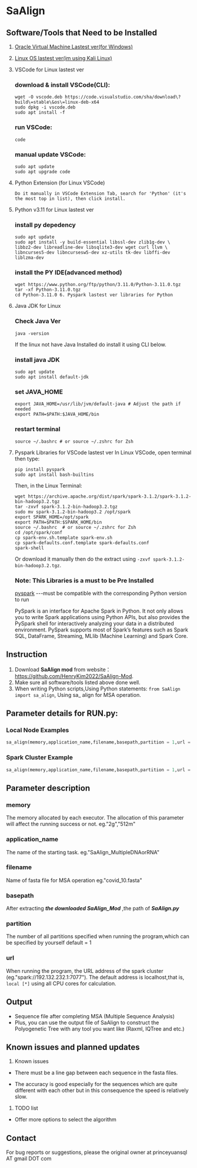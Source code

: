 # SaAlign

## Software/Tools that Need to be Installed

1. [Oracle Virtual Machine Lastest ver(for Windows)](https://download.virtualbox.org/virtualbox/7.0.10/VirtualBox-7.0.10-158379-Win.exe)
2. [Linux OS lastest ver(im using Kali Linux)](https://mirror.primelink.net.id/kali-images/kali-2023.3/kali-linux-2023.3-installer-amd64.iso)
3. VSCode for Linux lastest ver

   ### download & install VSCode(CLI):

   ```
   wget -O vscode.deb https://code.visualstudio.com/sha/download\?build\=stable\&os\=linux-deb-x64
   sudo dpkg -i vscode.deb
   sudo apt install -f
   ```

   ### run VSCode:

   `code`

   ### manual update VSCode:

   ```
   sudo apt update
   sudo apt upgrade code
   ```

4. Python Extension (for Linux VSCode)
   ```
   Do it manually in VSCode Extension Tab, search for 'Python' (it's the most top in list), then click install.
   ```
5. Python v3.11 for Linux lastest ver

   ### install py depedency

   ```
   sudo apt update
   sudo apt install -y build-essential libssl-dev zlib1g-dev \
   libbz2-dev libreadline-dev libsqlite3-dev wget curl llvm \
   libncurses5-dev libncursesw5-dev xz-utils tk-dev libffi-dev liblzma-dev
   ```

   ### install the PY IDE(advanced method)

   ```
   wget https://www.python.org/ftp/python/3.11.0/Python-3.11.0.tgz
   tar -xf Python-3.11.0.tgz
   cd Python-3.11.0 6. Pyspark lastest ver libraries for Python
   ```

6. Java JDK for Linux

   ### Check Java Ver

   ```
   java -version
   ```

   If the linux not have Java Installed do install it using CLI below.

   ### install java JDK

   ```
   sudo apt update
   sudo apt install default-jdk
   ```

   ### set JAVA_HOME

   ```
   export JAVA_HOME=/usr/lib/jvm/default-java # Adjust the path if needed
   export PATH=$PATH:$JAVA_HOME/bin
   ```

   ### restart terminal

   ```
   source ~/.bashrc # or source ~/.zshrc for Zsh

   ```

7. Pyspark Libraries for VSCode lastest ver
   In Linux VSCode, open terminal then type:

   ```
   pip install pyspark
   sudo apt install bash-builtins
   ```
   
   Then, in the Linux Terminal:

   ```
   wget https://archive.apache.org/dist/spark/spark-3.1.2/spark-3.1.2-bin-hadoop3.2.tgz
   tar -zxvf spark-3.1.2-bin-hadoop3.2.tgz
   sudo mv spark-3.1.2-bin-hadoop3.2 /opt/spark
   export SPARK_HOME=/opt/spark
   export PATH=$PATH:$SPARK_HOME/bin
   source ~/.bashrc  # or source ~/.zshrc for Zsh
   cd /opt/spark/conf
   cp spark-env.sh.template spark-env.sh
   cp spark-defaults.conf.template spark-defaults.conf
   spark-shell

   ```
   Or download it manually then do the extract using `-zxvf spark-3.1.2-bin-hadoop3.2.tgz`.


   ### Note: This Libraries is a must to be Pre Installed

   [pyspark](https://spark.apache.org/docs/latest/api/python/) ---must be compatible with the corresponding Python version to run

   PySpark is an interface for Apache Spark in Python. It not only allows you to write Spark applications using Python APIs, but also provides the PySpark shell for interactively analyzing your data in a distributed environment. PySpark supports most of Spark’s features such as Spark SQL, DataFrame, Streaming, MLlib (Machine Learning) and Spark Core.

## Instruction

1. Download **SaAlign mod** from website： https://github.com/HenryKim2022/SaAlign-Mod.
2. Make sure all software/tools listed above done well.
3. When writing Python scripts,Using Python statements: `from SaAlign import sa_align`, Using sa\_ align for MSA operation.

## Parameter details for RUN.py:

### Local Node Examples

```py
sa_align(memory,application_name,filename,basepath,partition = 1,url = "local[*]")
```

### Spark Cluster Example

```py
sa_align(memory,application_name,filename,basepath,partition = 1,url = "url of your spark cluster")
```

## Parameter description

### memory

The memory allocated by each executor. The allocation of this parameter will affect the running success or not.
eg."2g","512m"

### application_name

The name of the starting task.
eg."SaAlign_MultipleDNAorRNA"

### filename

Name of fasta file for MSA operation
eg."covid_10.fasta"

### basepath

After extracting **_the downloaded SaAlign_Mod_** ,the path of **_SaAlign.py_**

### partition

The number of all partitions specified when running the program,which can be specified by yourself
default = 1

### url

When running the program, the URL address of the spark cluster (eg."spark://192.132.232.1:7077"). The default address is localhost,that is, `local [*]` using all CPU cores for calculation.

## Output

- Sequence file after completing MSA (Multiple Sequence Analysis)
- Plus, you can use the output file of SaAlign to construct the Polyogenetic Tree with any tool you want like (Raxml, IQTree and etc.)

## Known issues and planned updates

1. Known issues

- There must be a line gap between each sequence in the fasta files.

- The accuracy is good especially for the sequences which are quite different with each other but in this consequence the speed is relatively slow.

1. TODO list

- Offer more options to select the algorithm

## Contact

For bug reports or suggestions, please the original owner at princeyuansql AT gmail DOT com

```

```
